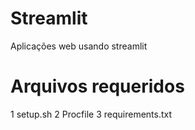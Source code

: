 # Streamlit
Aplicações web usando streamlit

# Arquivos requeridos
1 setup.sh
2 Procfile
3 requirements.txt
